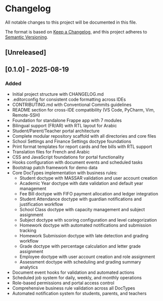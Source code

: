 # Changelog

All notable changes to this project will be documented in this file.

The format is based on [Keep a Changelog](https://keepachangelog.com/en/1.0.0/),
and this project adheres to [Semantic Versioning](https://semver.org/spec/v2.0.0.html).

## [Unreleased]

## [0.1.0] - 2025-08-19

### Added
- Initial project structure with CHANGELOG.md
- .editorconfig for consistent code formatting across IDEs
- CONTRIBUTING.md with Conventional Commits guidelines
- README section for cross-IDE compatibility (VS Code, PyCharm, Vim, Remote-SSH)
- Foundation for standalone Frappe app with 7 modules
- Bilingual support (FR/AR) with RTL layout for Arabic
- Student/Parent/Teacher portal architecture
- Complete modular repository scaffold with all directories and core files
- School Settings and Finance Settings doctype foundations
- Print format templates for report cards and fee bills with RTL support
- Translation files for French and Arabic
- CSS and JavaScript foundations for portal functionality
- Hooks configuration with document events and scheduled tasks
- Bootstrap patch framework for demo data
- Core DocTypes implementation with business rules:
  - Student doctype with MASSAR validation and user account creation
  - Academic Year doctype with date validation and default year management
  - Fee Bill doctype with FIFO payment allocation and ledger integration
  - Student Attendance doctype with guardian notifications and justification workflow
  - School Class doctype with capacity management and subject assignment
  - Subject doctype with scoring configuration and level categorization
  - Homework doctype with automated notifications and submission tracking
  - Homework Submission doctype with late detection and grading workflow
  - Grade doctype with percentage calculation and letter grade assignment
  - Employee doctype with user account creation and role assignment
  - Assessment doctype with scheduling and grading summary analytics
- Document event hooks for validation and automated actions
- Scheduled job system for daily, weekly, and monthly operations
- Role-based permissions and portal access control
- Comprehensive business rule validation across all DocTypes
- Automated notification system for students, parents, and teachers
